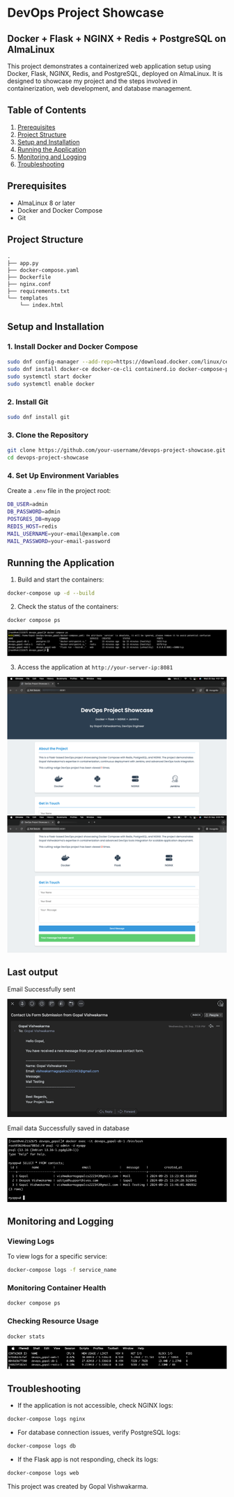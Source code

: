 # DevOps Project Showcase

## Docker + Flask + NGINX + Redis + PostgreSQL on AlmaLinux

This project demonstrates a containerized web application setup using Docker, Flask, NGINX, Redis, and PostgreSQL, deployed on AlmaLinux. It is designed to showcase my project and the steps involved in containerization, web development, and database management.

## Table of Contents

1. [Prerequisites](#prerequisites)
2. [Project Structure](#project-structure)
3. [Setup and Installation](#setup-and-installation)
4. [Running the Application](#running-the-application)
5. [Monitoring and Logging](#monitoring-and-logging)
6. [Troubleshooting](#troubleshooting)

## Prerequisites

- AlmaLinux 8 or later
- Docker and Docker Compose
- Git

## Project Structure

```
.
├── app.py
├── docker-compose.yaml
├── Dockerfile
├── nginx.conf
├── requirements.txt
└── templates
    └── index.html
```

## Setup and Installation

### 1. Install Docker and Docker Compose

```bash
sudo dnf config-manager --add-repo=https://download.docker.com/linux/centos/docker-ce.repo
sudo dnf install docker-ce docker-ce-cli containerd.io docker-compose-plugin
sudo systemctl start docker
sudo systemctl enable docker
```

### 2. Install Git

```bash
sudo dnf install git
```

### 3. Clone the Repository

```bash
git clone https://github.com/your-username/devops-project-showcase.git
cd devops-project-showcase
```

### 4. Set Up Environment Variables

Create a `.env` file in the project root:

```bash
DB_USER=admin
DB_PASSWORD=admin
POSTGRES_DB=myapp
REDIS_HOST=redis
MAIL_USERNAME=your-email@example.com
MAIL_PASSWORD=your-email-password
```

## Running the Application

1. Build and start the containers:

```bash
docker-compose up -d --build
```

2. Check the status of the containers:

```bash
docker compose ps
```

![Docker Compose Status](assets/docker_compose_ps.png)

3. Access the application at `http://your-server-ip:8081`

![Application Screenshot](assets/application_screenshot_1.png)
![Application Screenshot](assets/application_screenshot_2.png)

## Last output
Email Successfully sent

![Application Screenshot](assets/email_output_screenshot.png)

Email data Successfully saved in database

![Application Screenshot](assets/plsql_output_screenshot.png)

## Monitoring and Logging

### Viewing Logs

To view logs for a specific service:

```bash
docker-compose logs -f service_name
```

### Monitoring Container Health

```bash
docker compose ps
```

### Checking Resource Usage

```bash
docker stats
```

![Docker Stats](assets/docker_stats.png)

## Troubleshooting

- If the application is not accessible, check NGINX logs:

```bash
docker-compose logs nginx
```

- For database connection issues, verify PostgreSQL logs:

```bash
docker-compose logs db
```

- If the Flask app is not responding, check its logs:

```bash
docker-compose logs web
```

This project was created by Gopal Vishwakarma.
